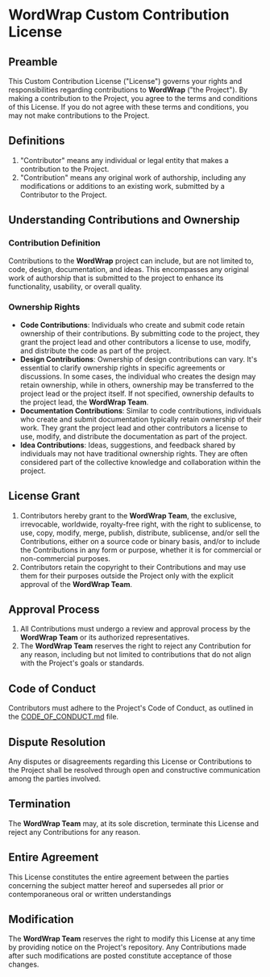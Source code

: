 # **WordWrap Custom Contribution License**

## Preamble

This Custom Contribution License ("License") governs your rights and responsibilities regarding contributions to **WordWrap** ("the Project"). By making a contribution to the Project, you agree to the terms and conditions of this License. If you do not agree with these terms and conditions, you may not make contributions to the Project.

## Definitions

1. "Contributor" means any individual or legal entity that makes a contribution to the Project.
2. "Contribution" means any original work of authorship, including any modifications or additions to an existing work, submitted by a Contributor to the Project.

## Understanding Contributions and Ownership

### Contribution Definition

Contributions to the **WordWrap** project can include, but are not limited to, code, design, documentation, and ideas. This encompasses any original work of authorship that is submitted to the project to enhance its functionality, usability, or overall quality.

### Ownership Rights

- **Code Contributions**: Individuals who create and submit code retain ownership of their contributions. By submitting code to the project, they grant the project lead and other contributors a license to use, modify, and distribute the code as part of the project.
- **Design Contributions**: Ownership of design contributions can vary. It's essential to clarify ownership rights in specific agreements or discussions. In some cases, the individual who creates the design may retain ownership, while in others, ownership may be transferred to the project lead or the project itself. If not specified, ownership defaults to the project lead, the **WordWrap Team**.
- **Documentation Contributions**: Similar to code contributions, individuals who create and submit documentation typically retain ownership of their work. They grant the project lead and other contributors a license to use, modify, and distribute the documentation as part of the project.
- **Idea Contributions**: Ideas, suggestions, and feedback shared by individuals may not have traditional ownership rights. They are often considered part of the collective knowledge and collaboration within the project.

## License Grant

1. Contributors hereby grant to the **WordWrap Team**, the exclusive, irrevocable, worldwide, royalty-free right, with the right to sublicense, to use, copy, modify, merge, publish, distribute, sublicense, and/or sell the Contributions, either on a source code or binary basis, and/or to include the Contributions in any form or purpose, whether it is for commercial or non-commercial purposes.
2. Contributors retain the copyright to their Contributions and may use them for their purposes outside the Project only with the explicit approval of the **WordWrap Team**.

## Approval Process

1. All Contributions must undergo a review and approval process by the **WordWrap Team** or its authorized representatives.
2. The **WordWrap Team** reserves the right to reject any Contribution for any reason, including but not limited to contributions that do not align with the Project's goals or standards.

## Code of Conduct

Contributors must adhere to the Project's Code of Conduct, as outlined in the [CODE_OF_CONDUCT.md](CODE_OF_CONDUCT.md) file.

## Dispute Resolution

Any disputes or disagreements regarding this License or Contributions to the Project shall be resolved through open and constructive communication among the parties involved.

## Termination

The **WordWrap Team** may, at its sole discretion, terminate this License and reject any Contributions for any reason.

## Entire Agreement

This License constitutes the entire agreement between the parties concerning the subject matter hereof and supersedes all prior or contemporaneous oral or written understandings

## Modification

The **WordWrap Team** reserves the right to modify this License at any time by providing notice on the Project's repository. Any Contributions made after such modifications are posted constitute acceptance of those changes.
